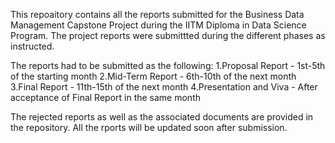 This repoaitory contains all the reports submitted for the Business Data Management Capstone Project during the IITM Diploma in Data Science Program. The project reports were submittted during the different phases as instructed.

The reports had to be submitted as the following:
  1.Proposal Report - 1st-5th of the starting month
  2.Mid-Term Report - 6th-10th of the next month
  3.Final Report - 11th-15th of the next month
  4.Presentation and Viva - After acceptance of Final Report in the same month

The rejected reports as well as the associated documents are provided in the repository. All the rports will be updated soon after submission.
